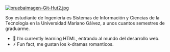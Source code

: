 [![pruebaimagen-Git-Hut2.jpg](https://i.postimg.cc/76H3SkVW/pruebaimagen-Git-Hut2.jpg)](https://postimg.cc/8FYfVxxR)

Soy estudiante de Ingeniería es Sistemas de Información y Ciencias de la Tecnología en la Universidad Mariano Gálvez, a unos cuantos semestres de graduarme.

- 🌱 I’m currently learning HTML, entrando al mundo del desarrollo web.
- ⚡ Fun fact, me gustan los k-dramas romanticos.



<!--
**marjorie55/marjorie55** is a ✨ _special_ ✨ repository because its `README.md` (this file) appears on your GitHub profile.

Here are some ideas to get you started:

- 🔭 I’m currently working on ...
- 🌱 I’m currently learning ...
- 👯 I’m looking to collaborate on ...
- 🤔 I’m looking for help with ...
- 💬 Ask me about ...
- 📫 How to reach me: ...
- 😄 Pronouns: ...
- ⚡ Fun fact: ...
-->
